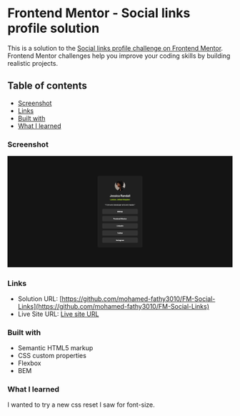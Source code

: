 # Frontend Mentor - Social links profile solution

This is a solution to the [Social links profile challenge on Frontend Mentor](https://www.frontendmentor.io/challenges/social-links-profile-UG32l9m6dQ). Frontend Mentor challenges help you improve your coding skills by building realistic projects.

## Table of contents

- [Screenshot](#screenshot)
- [Links](#links)
- [Built with](#built-with)
- [What I learned](#what-i-learned)

### Screenshot

![A screenshot of the qr code challenge](./assets/images/Screenshot.png)

### Links

- Solution URL: [https://github.com/mohamed-fathy3010/FM-Social-Links](https://github.com/mohamed-fathy3010/FM-Social-Links)
- Live Site URL: [Live site URL](https://mohamed-fathy3010.github.io/FM-Social-Links/)

### Built with

- Semantic HTML5 markup
- CSS custom properties
- Flexbox
- BEM

### What I learned

I wanted to try a new css reset I saw for font-size.
